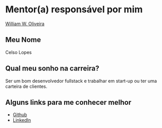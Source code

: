 # Mentor(a) responsável por mim

[William W. Oliveira](https://github.com/training-center/mentoria/blob/master/profiles/mentors/profiles/william_w_oliveira.md)

## Meu Nome

Celso Lopes

## Qual meu sonho na carreira?

Ser um bom desenvolvedor fullstack e trabalhar em start-up ou ter uma carteira de clientes.

## Alguns links para me conhecer melhor

- [Github](https://github.com/celsodavid)
- [LinkedIn](https://www.linkedin.com/in/celso-david-lopes-dos-santos)
